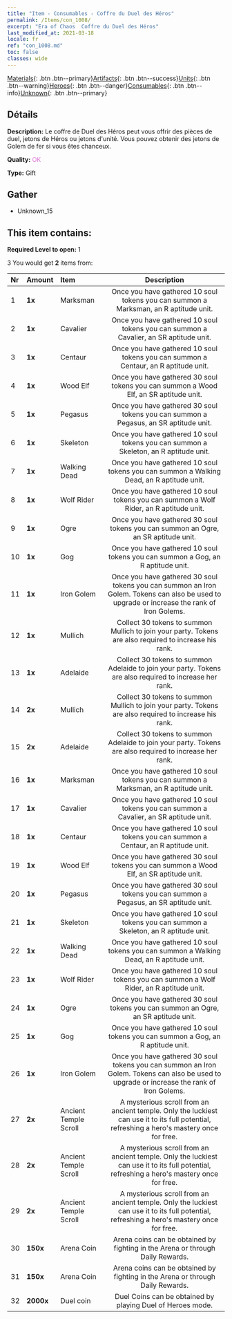 ```yaml
---
title: "Item - Consumables - Coffre du Duel des Héros"
permalink: /Items/con_1008/
excerpt: "Era of Chaos  Coffre du Duel des Héros"
last_modified_at: 2021-03-18
locale: fr
ref: "con_1008.md"
toc: false
classes: wide
---
```

 [Materials](/fr/Items/){: .btn .btn--primary}[Artifacts](/fr/Items/Artifacts/){: .btn .btn--success}[Units](/fr/Items/Units/){: .btn .btn--warning}[Heroes](/fr/Items/Heroes/){: .btn .btn--danger}[Consumables](/fr/Items/Consumables/){: .btn .btn--info}[Unknown](/fr/Items/Unknown/){: .btn .btn--primary}

## Détails
 **Description:** Le coffre de Duel des Héros peut vous offrir des pièces de duel, jetons de Héros ou jetons d'unité. Vous pouvez obtenir des jetons de Golem de fer si vous êtes chanceux.

 **Quality:** <span style="color: #DA70D6">OK</span>

 **Type:** Gift

## Gather

*    Unknown_15 

## This item contains:

 **Required Level to open:** 1

 3 You would get **2** items  from:

  | Nr | Amount |     Item    | Description |
  |:---|:-------|:------------|:-----------:|
  | 1 |  **1x** | Marksman | Once you have gathered 10 soul tokens you can summon a Marksman, an R aptitude unit.  | 
  | 2 |  **1x** | Cavalier  | Once you have gathered 10 soul tokens you can summon a Cavalier, an SR aptitude unit.  | 
  | 3 |  **1x** | Centaur | Once you have gathered 10 soul tokens you can summon a Centaur, an R aptitude unit.  | 
  | 4 |  **1x** | Wood Elf | Once you have gathered 30 soul tokens you can summon a Wood Elf, an SR aptitude unit.  | 
  | 5 |  **1x** | Pegasus | Once you have gathered 30 soul tokens you can summon a Pegasus, an SR aptitude unit.  | 
  | 6 |  **1x** | Skeleton | Once you have gathered 10 soul tokens you can summon a Skeleton, an R aptitude unit.  | 
  | 7 |  **1x** | Walking Dead | Once you have gathered 10 soul tokens you can summon a Walking Dead, an R aptitude unit.  | 
  | 8 |  **1x** | Wolf Rider | Once you have gathered 10 soul tokens you can summon a Wolf Rider, an R aptitude unit.  | 
  | 9 |  **1x** | Ogre | Once you have gathered 30 soul tokens you can summon an Ogre, an SR aptitude unit.  | 
  | 10 |  **1x** | Gog | Once you have gathered 10 soul tokens you can summon a Gog, an R aptitude unit.  | 
  | 11 |  **1x** | Iron Golem | Once you have gathered 30 soul tokens you can summon an Iron Golem. Tokens can also be used to upgrade or increase the rank of Iron Golems.  | 
  | 12 |  **1x** | Mullich | Collect 30 tokens to summon Mullich to join your party. Tokens are also required to increase his rank.  | 
  | 13 |  **1x** | Adelaide | Collect 30 tokens to summon Adelaide to join your party. Tokens are also required to increase her rank.  | 
  | 14 |  **2x** | Mullich | Collect 30 tokens to summon Mullich to join your party. Tokens are also required to increase his rank.  | 
  | 15 |  **2x** | Adelaide | Collect 30 tokens to summon Adelaide to join your party. Tokens are also required to increase her rank.  | 
  | 16 |  **1x** | Marksman | Once you have gathered 10 soul tokens you can summon a Marksman, an R aptitude unit.  | 
  | 17 |  **1x** | Cavalier  | Once you have gathered 10 soul tokens you can summon a Cavalier, an SR aptitude unit.  | 
  | 18 |  **1x** | Centaur | Once you have gathered 10 soul tokens you can summon a Centaur, an R aptitude unit.  | 
  | 19 |  **1x** | Wood Elf | Once you have gathered 30 soul tokens you can summon a Wood Elf, an SR aptitude unit.  | 
  | 20 |  **1x** | Pegasus | Once you have gathered 30 soul tokens you can summon a Pegasus, an SR aptitude unit.  | 
  | 21 |  **1x** | Skeleton | Once you have gathered 10 soul tokens you can summon a Skeleton, an R aptitude unit.  | 
  | 22 |  **1x** | Walking Dead | Once you have gathered 10 soul tokens you can summon a Walking Dead, an R aptitude unit.  | 
  | 23 |  **1x** | Wolf Rider | Once you have gathered 10 soul tokens you can summon a Wolf Rider, an R aptitude unit.  | 
  | 24 |  **1x** | Ogre | Once you have gathered 30 soul tokens you can summon an Ogre, an SR aptitude unit.  | 
  | 25 |  **1x** | Gog | Once you have gathered 10 soul tokens you can summon a Gog, an R aptitude unit.  | 
  | 26 |  **1x** | Iron Golem | Once you have gathered 30 soul tokens you can summon an Iron Golem. Tokens can also be used to upgrade or increase the rank of Iron Golems.  | 
  | 27 |  **2x** | Ancient Temple Scroll | A mysterious scroll from an ancient temple. Only the luckiest can use it to its full potential, refreshing a hero's mastery once for free.  | 
  | 28 |  **2x** | Ancient Temple Scroll | A mysterious scroll from an ancient temple. Only the luckiest can use it to its full potential, refreshing a hero's mastery once for free.  | 
  | 29 |  **2x** | Ancient Temple Scroll | A mysterious scroll from an ancient temple. Only the luckiest can use it to its full potential, refreshing a hero's mastery once for free.  | 
  | 30 |  **150x** | Arena Coin | Arena coins can be obtained by fighting in the Arena or through Daily Rewards.  | 
  | 31 |  **150x** | Arena Coin | Arena coins can be obtained by fighting in the Arena or through Daily Rewards.  | 
  | 32 |  **2000x** | Duel coin | Duel Coins can be obtained by playing Duel of Heroes mode.  | 
